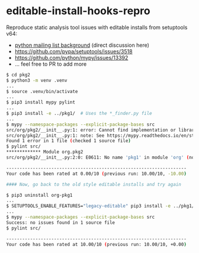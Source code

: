 # editable-install-hooks-repro
Reproduce static analysis tool issues with editable installs from setuptools v64:
- [python mailing list background](https://mail.python.org/archives/list/typing-sig@python.org/thread/IIVBPYDZR5T5BGPAWFVYS5ZPYDXGVHQN/#OSWHT5VSRGKPSPYD7PQWR2M4OCSL5WO3) (direct discussion here)
- https://github.com/pypa/setuptools/issues/3518
- https://github.com/python/mypy/issues/13392
- ... feel free to PR to add more

```sh
$ cd pkg2
$ python3 -m venv .venv
...
$ source .venv/bin/activate
...
$ pip3 install mypy pylint
...
$ pip3 install -e ../pkg1/  # Uses the *_finder.py file
...
$ mypy --namespace-packages --explicit-package-bases src
src/org/pkg2/__init__.py:1: error: Cannot find implementation or library stub for module named "org.pkg1"
src/org/pkg2/__init__.py:1: note: See https://mypy.readthedocs.io/en/stable/running_mypy.html#missing-imports
Found 1 error in 1 file (checked 1 source file)
$ pylint src/
************* Module org.pkg2
src/org/pkg2/__init__.py:2:0: E0611: No name 'pkg1' in module 'org' (no-name-in-module)

--------------------------------------------------------------------
Your code has been rated at 0.00/10 (previous run: 10.00/10, -10.00)

#### Now, go back to the old style editable installs and try again

$ pip3 uninstall org-pkg1
...
$ SETUPTOOLS_ENABLE_FEATURES="legacy-editable" pip3 install -e ../pkg1/  # Uses the *.egg-link file
...
$ mypy --namespace-packages --explicit-package-bases src
Success: no issues found in 1 source file
$ pylint src/

--------------------------------------------------------------------
Your code has been rated at 10.00/10 (previous run: 10.00/10, +0.00)

```
